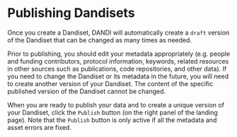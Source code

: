 # Publishing Dandisets

Once you create a Dandiset, DANDI will automatically create a `draft` version of the Dandiset that 
can be 
changed as many times as needed. 

Prior to publishing, you should edit your metadata appropriately
(e.g. people and funding contributors, protocol information, keywords, related resources in other 
sources such as publications, code repositories, and other data).
If you need to change the Dandiset or its metadata in the future, you will need to create another version of your 
Dandiset. The content of the specific published version of the Dandiset cannot be changed.

When you are ready to publish your data and to create a unique version of your 
Dandiset, click the `Publish` button (on the right panel of the landing page). Note that the `Publish` 
button is only active if all the metadata and asset errors are fixed.
